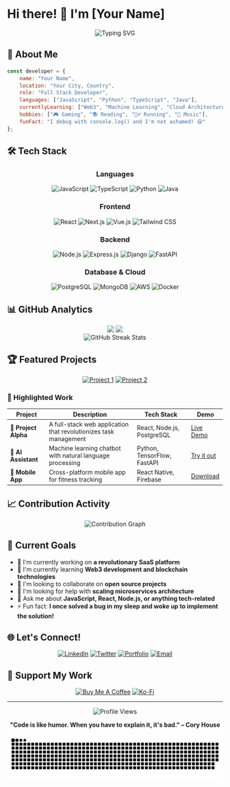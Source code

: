 # Hi there! 👋 I'm [Your Name]

<div align="center">
  <img src="https://readme-typing-svg.herokuapp.com/?font=Fira+Code&size=32&duration=2800&pause=2000&color=A855F7&center=true&vCenter=true&width=940&lines=Welcome+to+my+digital+playground!;Full+Stack+Developer+%7C+Problem+Solver;Always+learning+new+technologies;Let's+build+something+amazing+together!" alt="Typing SVG" />
</div>

## 🚀 About Me

```javascript
const developer = {
    name: "Your Name",
    location: "Your City, Country",
    role: "Full Stack Developer",
    languages: ["JavaScript", "Python", "TypeScript", "Java"],
    currentlyLearning: ["Web3", "Machine Learning", "Cloud Architecture"],
    hobbies: ["🎮 Gaming", "📚 Reading", "🏃‍♂️ Running", "🎵 Music"],
    funFact: "I debug with console.log() and I'm not ashamed! 😄"
};
```

## 🛠️ Tech Stack

<div align="center">

### Languages
![JavaScript](https://img.shields.io/badge/JavaScript-F7DF1E?style=for-the-badge&logo=javascript&logoColor=black)
![TypeScript](https://img.shields.io/badge/TypeScript-007ACC?style=for-the-badge&logo=typescript&logoColor=white)
![Python](https://img.shields.io/badge/Python-14354C?style=for-the-badge&logo=python&logoColor=white)
![Java](https://img.shields.io/badge/Java-ED8B00?style=for-the-badge&logo=java&logoColor=white)

### Frontend
![React](https://img.shields.io/badge/React-20232A?style=for-the-badge&logo=react&logoColor=61DAFB)
![Next.js](https://img.shields.io/badge/Next.js-000000?style=for-the-badge&logo=next.js&logoColor=white)
![Vue.js](https://img.shields.io/badge/Vue.js-35495E?style=for-the-badge&logo=vue.js&logoColor=4FC08D)
![Tailwind CSS](https://img.shields.io/badge/Tailwind_CSS-38B2AC?style=for-the-badge&logo=tailwind-css&logoColor=white)

### Backend
![Node.js](https://img.shields.io/badge/Node.js-43853D?style=for-the-badge&logo=node.js&logoColor=white)
![Express.js](https://img.shields.io/badge/Express.js-404D59?style=for-the-badge&logo=express&logoColor=white)
![Django](https://img.shields.io/badge/Django-092E20?style=for-the-badge&logo=django&logoColor=white)
![FastAPI](https://img.shields.io/badge/FastAPI-005571?style=for-the-badge&logo=fastapi&logoColor=white)

### Database & Cloud
![PostgreSQL](https://img.shields.io/badge/PostgreSQL-316192?style=for-the-badge&logo=postgresql&logoColor=white)
![MongoDB](https://img.shields.io/badge/MongoDB-4EA94B?style=for-the-badge&logo=mongodb&logoColor=white)
![AWS](https://img.shields.io/badge/Amazon_AWS-232F3E?style=for-the-badge&logo=amazon-aws&logoColor=white)
![Docker](https://img.shields.io/badge/Docker-2496ED?style=for-the-badge&logo=docker&logoColor=white)

</div>

## 📊 GitHub Analytics

<div align="center">
  <img height="180em" src="https://github-readme-stats.vercel.app/api?username=yourusername&show_icons=true&theme=tokyonight&include_all_commits=true&count_private=true"/>
  <img height="180em" src="https://github-readme-stats.vercel.app/api/top-langs/?username=yourusername&layout=compact&langs_count=8&theme=tokyonight"/>
</div>

<div align="center">
  <img src="https://github-readme-streak-stats.herokuapp.com/?user=yourusername&theme=tokyonight" alt="GitHub Streak Stats"/>
</div>

## 🏆 Featured Projects

<div align="center">

[![Project 1](https://github-readme-stats.vercel.app/api/pin/?username=yourusername&repo=project-1&theme=tokyonight)](https://github.com/yourusername/project-1)
[![Project 2](https://github-readme-stats.vercel.app/api/pin/?username=yourusername&repo=project-2&theme=tokyonight)](https://github.com/yourusername/project-2)

</div>

### 🌟 Highlighted Work

| Project | Description | Tech Stack | Demo |
|---------|-------------|------------|------|
| **🚀 Project Alpha** | A full-stack web application that revolutionizes task management | React, Node.js, PostgreSQL | [Live Demo](https://your-demo-link.com) |
| **🤖 AI Assistant** | Machine learning chatbot with natural language processing | Python, TensorFlow, FastAPI | [Try it out](https://your-demo-link.com) |
| **📱 Mobile App** | Cross-platform mobile app for fitness tracking | React Native, Firebase | [Download](https://your-app-store-link.com) |

## 📈 Contribution Activity

<div align="center">
  <img src="https://activity-graph.herokuapp.com/graph?username=yourusername&theme=tokyo-night&bg_color=1a1b27&color=a855f7&line=a855f7&point=f8fafc&area=true&hide_border=true" alt="Contribution Graph"/>
</div>

## 🎯 Current Goals

- 🔭 I'm currently working on **a revolutionary SaaS platform**
- 🌱 I'm currently learning **Web3 development and blockchain technologies**
- 👯 I'm looking to collaborate on **open source projects**
- 🤔 I'm looking for help with **scaling microservices architecture**
- 💬 Ask me about **JavaScript, React, Node.js, or anything tech-related**
- ⚡ Fun fact: **I once solved a bug in my sleep and woke up to implement the solution!**

## 🌐 Let's Connect!

<div align="center">
  
[![LinkedIn](https://img.shields.io/badge/LinkedIn-0077B5?style=for-the-badge&logo=linkedin&logoColor=white)](https://linkedin.com/in/yourprofile)
[![Twitter](https://img.shields.io/badge/Twitter-1DA1F2?style=for-the-badge&logo=twitter&logoColor=white)](https://twitter.com/yourhandle)
[![Portfolio](https://img.shields.io/badge/Portfolio-000000?style=for-the-badge&logo=firefox&logoColor=white)](https://yourportfolio.com)
[![Email](https://img.shields.io/badge/Email-D14836?style=for-the-badge&logo=gmail&logoColor=white)](mailto:your.email@gmail.com)

</div>

## 💝 Support My Work

<div align="center">
  
[![Buy Me A Coffee](https://img.shields.io/badge/Buy%20Me%20A%20Coffee-FFDD00?style=for-the-badge&logo=buy-me-a-coffee&logoColor=black)](https://buymeacoffee.com/yourusername)
[![Ko-Fi](https://img.shields.io/badge/Ko--fi-F16061?style=for-the-badge&logo=ko-fi&logoColor=white)](https://ko-fi.com/yourusername)

</div>

---

<div align="center">
  <img src="https://komarev.com/ghpvc/?username=yourusername&style=flat-square&color=blue" alt="Profile Views"/>
  
  **"Code is like humor. When you have to explain it, it's bad." – Cory House**
  
  <img src="https://raw.githubusercontent.com/platane/platane/output/github-contribution-grid-snake-dark.svg" alt="Snake animation" />
  
</div>
